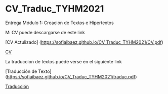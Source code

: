 # CV_Traduc_TYHM2021

Entrega Módulo 1: Creación de Textos e Hipertextos
<p>

Mi CV puede descargarse de este link

<p>

[CV Actulizado] (https://sofiaibaez.github.io/CV_Traduc_TYHM2021/CV.pdf)
 
 
 <a href="https://sofiaibaez.github.io/CV_Traduc_TYHM2021/CV.pdf">
 CV </a>

 
 <p>
 
La traduccion de textos puede verse en el siguiente link
<p>
  
[Traducción de Texto] (https://sofiaibaez.github.io/CV_Traduc_TYHM2021/traduc.pdf)

  
<a href="https://sofiaibaez.github.io/CV_Traduc_TYHM2021/traduc.pdf">
 Traducción </a>
